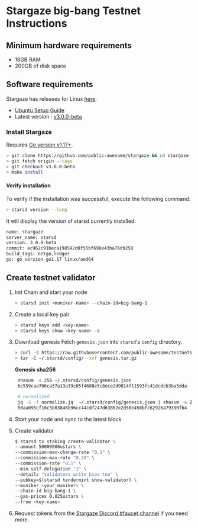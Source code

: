 # Stargaze big-bang Testnet Instructions

## Minimum hardware requirements

- 16GB RAM
- 200GB of disk space

## Software requirements

Stargaze has releases for Linux [here](https://github.com/public-awesome/stargaze/releases/tag/v3.0.0-beta).

- [Ubuntu Setup Guide](./ubuntu.md)
- Latest version : [v3.0.0-beta](https://github.com/public-awesome/stargaze/releases/tag/v3.0.0-beta)

### Install Stargaze

Requires [Go version v1.17+](https://golang.org/doc/install).

```sh
> git clone https://github.com/public-awesome/stargaze && cd stargaze
> git fetch origin --tags
> git checkout v3.0.0-beta
> make install
```

#### Verify installation

To verify if the installation was successful, execute the following command:

```sh
> starsd version --long
```

It will display the version of starsd currently installed:

```sh
name: stargaze
server_name: starsd
version: 3.0.0-beta
commit: ec962c91beca198592d0f55bf698e43ba76d9258
build_tags: netgo,ledger
go: go version go1.17 linux/amd64
```

## Create testnet validator

1. Init Chain and start your node

   ```sh
   > starsd init <moniker-name> --chain-id=big-bang-1
   ```

2. Create a local key pair

   ```sh
   > starsd keys add <key-name>
   > starsd keys show <key-name> -a
   ```

3. Download genesis
   Fetch `genesis.json` into `starsd`'s `config` directory.

   ```sh
   > curl -s https://raw.githubusercontent.com/public-awesome/testnets/main/big-bang-1/genesis/genesis.tar.gz > genesis.tar.gz
   > tar -C ~/.starsd/config/ -xvf genesis.tar.gz
   ```

   **Genesis sha256**

   ```sh
    shasum -a 256 ~/.starsd/config/genesis.json
    6c559caa706ca37a13a39c05f4688e5c8ece2d9014f11593fc41dcdcb3ba5dda  /home/jhernandez/.starsd/config/genesis.json

    # normalized
    jq -S -f normalize.jq  ~/.starsd/config/genesis.json | shasum -a 256
    50aa095cf16c5b03846b96cc44cdf247d63862e2d58e450bfc62926a79390fb4  -
   ```

4. Start your node and sync to the latest block

5. Create validator

   ```sh
   $ starsd tx staking create-validator \
   --amount 50000000ustars \
   --commission-max-change-rate "0.1" \
   --commission-max-rate "0.20" \
   --commission-rate "0.1" \
   --min-self-delegation "1" \
   --details "validators write bios too" \
   --pubkey=$(starsd tendermint show-validator) \
   --moniker <your_moniker> \
   --chain-id big-bang-1 \
   --gas-prices 0.025ustars \
   --from <key-name>
   ```

6. Request tokens from the [Stargaze Discord #faucet channel](https://discord.gg/stargaze) if you need more.
